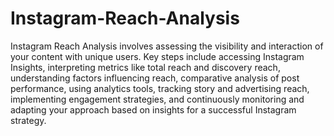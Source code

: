 # Instagram-Reach-Analysis

Instagram Reach Analysis involves assessing the visibility and interaction of your content with unique users. Key steps include accessing Instagram Insights, interpreting metrics like total reach and discovery reach, understanding factors influencing reach, comparative analysis of post performance, using analytics tools, tracking story and advertising reach, implementing engagement strategies, and continuously monitoring and adapting your approach based on insights for a successful Instagram strategy.
